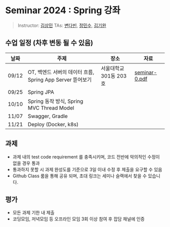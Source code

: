 # Seminar 2024 : Spring 강좌

> Instructor: [김상민](https://github.com/sanggggg)
> TAs: [변다빈](https://github.com/davin111), [정민수](https://github.com/mscheong01), [김기완](https://github.com/ars-ki-00)

## 수업 일정 (차후 변동 될 수 있음)

| 날짜 | 주제 | 장소 | 자료 |
| --- | --- | --- | --- |
| 09/12 | OT, 백엔드 서버의 데이터 흐름, Spring App Server 뜯어보기 | 서울대학교 301동 203호 | [seminar-0.pdf](./week0/seminar-0.pdf) |
| 09/25 | Spring JPA | | |
| 10/10 | Spring 동작 방식, Spring MVC Thread Model | | |
| 11/07 | Swagger, Gradle | | |
| 11/21 | Deploy (Docker, k8s) | | |

## 과제
- 과제 내의 test code requirement 를 충족시키며, 코드 전반에 악의적인 수정이 없을 경우 통과
- 통과하지 못할 시 과제 완성도를 기준으로 3일 이내 수정 후 제출을 요구할 수 있음
- Github Class 룸을 통해 공유 되며, 초대 링크는 세미나 슬랙에서 찾을 수 있습니다.

## 평가
- 모든 과제 기한 내 제출
- 코딩모임, 저녁모임 등 오프라인 모임 3회 이상 참여 후 잡담 채널에 인증
